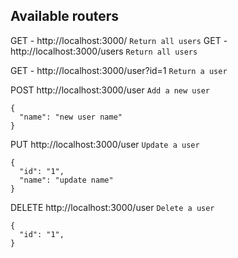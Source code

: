 ## Available routers

GET - http://localhost:3000/    ``` Return all users ```
GET - http://localhost:3000/users   ``` Return all users ```

GET - http://localhost:3000/user?id=1   ``` Return a user ```


POST http://localhost:3000/user   ```Add a new user```
```
{
  "name": "new user name"
}
```


PUT http://localhost:3000/user   ```Update a user```
```
{
  "id": "1",
  "name": "update name"
}
```


DELETE http://localhost:3000/user   ```Delete a user```
```
{
  "id": "1",
}
```